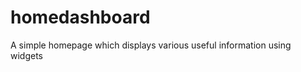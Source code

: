 homedashboard
=============

A simple homepage which displays various useful information using widgets
